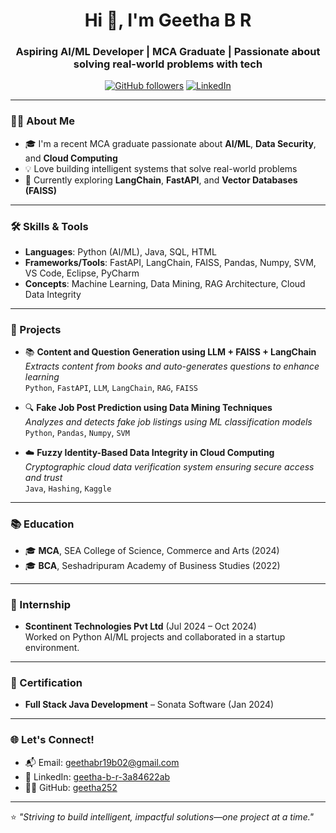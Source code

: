 <h1 align="center">Hi 👋, I'm Geetha B R</h1>
<h3 align="center">Aspiring AI/ML Developer | MCA Graduate | Passionate about solving real-world problems with tech</h3>

<p align="center">
  <a href="https://github.com/geetha252"><img src="https://img.shields.io/github/followers/geetha252?label=Follow&style=social" alt="GitHub followers"></a>
  <a href="https://linkedin.com/in/geetha-b-r-3a84622ab"><img src="https://img.shields.io/badge/LinkedIn-GeethaBR-blue?logo=linkedin&style=flat-square" alt="LinkedIn"></a>
</p>

---

### 👩‍💻 About Me
- 🎓 I'm a recent MCA graduate passionate about **AI/ML**, **Data Security**, and **Cloud Computing**
- 💡 Love building intelligent systems that solve real-world problems
- 🌱 Currently exploring **LangChain**, **FastAPI**, and **Vector Databases (FAISS)**

---

### 🛠️ Skills & Tools
- **Languages**: Python (AI/ML), Java, SQL, HTML
- **Frameworks/Tools**: FastAPI, LangChain, FAISS, Pandas, Numpy, SVM, VS Code, Eclipse, PyCharm
- **Concepts**: Machine Learning, Data Mining, RAG Architecture, Cloud Data Integrity

---

### 🚀 Projects
- 📚 **Content and Question Generation using LLM + FAISS + LangChain**  
  _Extracts content from books and auto-generates questions to enhance learning_  
  `Python`, `FastAPI`, `LLM`, `LangChain`, `RAG`, `FAISS`

- 🔍 **Fake Job Post Prediction using Data Mining Techniques**  
  _Analyzes and detects fake job listings using ML classification models_  
  `Python`, `Pandas`, `Numpy`, `SVM`

- ☁️ **Fuzzy Identity-Based Data Integrity in Cloud Computing**  
  _Cryptographic cloud data verification system ensuring secure access and trust_  
  `Java`, `Hashing`, `Kaggle`

---

### 📚 Education
- 🎓 **MCA**, SEA College of Science, Commerce and Arts (2024)
- 🎓 **BCA**, Seshadripuram Academy of Business Studies (2022)

---

### 💼 Internship
- **Scontinent Technologies Pvt Ltd** (Jul 2024 – Oct 2024)  
  Worked on Python AI/ML projects and collaborated in a startup environment.

---

### 📜 Certification
- **Full Stack Java Development** – Sonata Software (Jan 2024)

---

### 🌐 Let's Connect!
- 📬 Email: geethabr19b02@gmail.com  
- 💼 LinkedIn: [geetha-b-r-3a84622ab](https://linkedin.com/in/geetha-b-r-3a84622ab)  
- 🧑‍💻 GitHub: [geetha252](https://github.com/geetha252)

---

⭐ _"Striving to build intelligent, impactful solutions—one project at a time."_  


<!--
**geetha252/geetha252** is a ✨ _special_ ✨ repository because its `README.md` (this file) appears on your GitHub profile.

Here are some ideas to get you started:

- 🔭 I’m currently working on ...
- 🌱 I’m currently learning ...
- 👯 I’m looking to collaborate on ...
- 🤔 I’m looking for help with ...
- 💬 Ask me about ...
- 📫 How to reach me: ...
- 😄 Pronouns: ...
- ⚡ Fun fact: ...
-->
